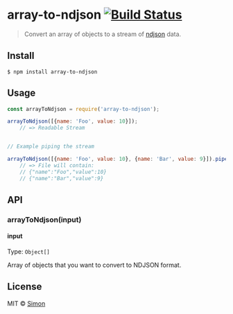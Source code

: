 # array-to-ndjson [![Build Status](https://travis-ci.org/SimonJang/array-to-ndjson.svg?branch=master)](https://travis-ci.org/SimonJang/array-to-ndjson)

> Convert an array of objects to a stream of [ndjson](http://ndjson.org/) data.


## Install

```
$ npm install array-to-ndjson
```


## Usage

```js
const arrayToNdjson = require('array-to-ndjson');

arrayToNdjson([{name: 'Foo', value: 10}]);
	// => Readable Stream


// Example piping the stream

arrayToNdjson([{name: 'Foo', value: 10}, {name: 'Bar', value: 9}]).pipe(fs.createWriteStream('foo.json'))
	// => File will contain:
	// {"name":"Foo","value":10}
	// {"name":"Bar","value":9}

```

## API

### arrayToNdjson(input)

#### input

Type: `Object[]`

Array of objects that you want to convert to NDJSON format.

## License

MIT © [Simon](https://github.com/SimonJang)

